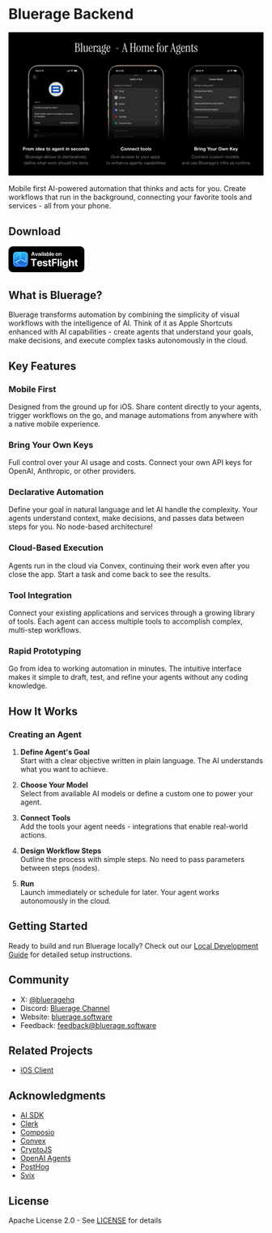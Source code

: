 # Bluerage Backend

<p align="center">
  <img src="docs/images/cover.jpg" alt="Bluerage - A Home for Agents" />
</p>

Mobile first AI-powered automation that thinks and acts for you. Create
workflows that run in the background, connecting your favorite tools and
services - all from your phone.

## Download

<a href="https://testflight.apple.com/join/A733K2pz">
  <img src="docs/images/testflight.png" alt="Download on TestFlight" width="150" />
</a>

## What is Bluerage?

Bluerage transforms automation by combining the simplicity of visual workflows
with the intelligence of AI. Think of it as Apple Shortcuts enhanced with AI
capabilities - create agents that understand your goals, make decisions, and
execute complex tasks autonomously in the cloud.

## Key Features

### Mobile First

Designed from the ground up for iOS. Share content directly to your agents,
trigger workflows on the go, and manage automations from anywhere with a native
mobile experience.

### Bring Your Own Keys

Full control over your AI usage and costs. Connect your own API keys for OpenAI,
Anthropic, or other providers.

### Declarative Automation

Define your goal in natural language and let AI handle the complexity. Your
agents understand context, make decisions, and passes data between steps for
you. No node-based architecture!

### Cloud-Based Execution

Agents run in the cloud via Convex, continuing their work even after you close
the app. Start a task and come back to see the results.

### Tool Integration

Connect your existing applications and services through a growing library of
tools. Each agent can access multiple tools to accomplish complex, multi-step
workflows.

### Rapid Prototyping

Go from idea to working automation in minutes. The intuitive interface makes it
simple to draft, test, and refine your agents without any coding knowledge.

## How It Works

### Creating an Agent

1. **Define Agent's Goal**\
   Start with a clear objective written in plain language. The AI understands
   what you want to achieve.

2. **Choose Your Model**\
   Select from available AI models or define a custom one to power your agent.

3. **Connect Tools**\
   Add the tools your agent needs - integrations that enable real-world actions.

4. **Design Workflow Steps**\
   Outline the process with simple steps. No need to pass parameters between
   steps (nodes).

5. **Run**\
   Launch immediately or schedule for later. Your agent works autonomously in
   the cloud.

## Getting Started

Ready to build and run Bluerage locally? Check out our [Local Development Guide](docs/local-development.md) for detailed setup instructions.

## Community

- X: [@blueragehq](https://x.com/blueragehq)
- Discord: [Bluerage Channel](https://threads.com/blueragehq)
- Website: [bluerage.software](https://bluerage.software)
- Feedback: [feedback@bluerage.software](mailto:feedback@bluerage.software)

## Related Projects

- [iOS Client](https://github.com/blueragesoftware/iOS)

## Acknowledgments

- [AI SDK](https://github.com/vercel/ai)
- [Clerk](https://github.com/clerk/javascript)
- [Composio](https://github.com/composiohq/composio)
- [Convex](https://github.com/get-convex/convex-js)
- [CryptoJS](https://github.com/brix/crypto-js)
- [OpenAI Agents](https://github.com/openai/agents)
- [PostHog](https://github.com/PostHog/posthog-node)
- [Svix](https://github.com/svix/svix-webhooks)

## License

Apache License 2.0 - See [LICENSE](LICENSE) for details
